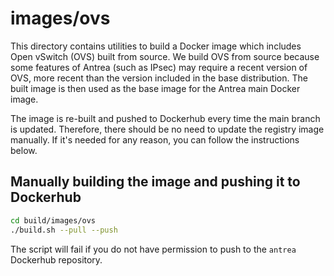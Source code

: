 # images/ovs

This directory contains utilities to build a Docker image which includes Open
vSwitch (OVS) built from source. We build OVS from source because some features
of Antrea (such as IPsec) may require a recent version of OVS, more recent than
the version included in the base distribution. The built image is then used as
the base image for the Antrea main Docker image.

The image is re-built and pushed to Dockerhub every time the main branch is
updated. Therefore, there should be no need to update the registry image
manually. If it's needed for any reason, you can follow the instructions below.

## Manually building the image and pushing it to Dockerhub

```bash
cd build/images/ovs
./build.sh --pull --push
```

The script will fail if you do not have permission to push to the `antrea`
Dockerhub repository.
